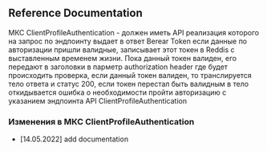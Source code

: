 ## Reference Documentation
МКС ClientProfileAuthentication - должен иметь API реализация которого на запрос по эндпоинту
выдает в ответ Berear Token если данные по авторизации пришли валидные, 
записывает этот токен в Reddis с выставленным временем жизни.
Пока данный токен валиден, его передают в заголовки в парметр authorization header где будет происходить проверка, 
если данный токен валиден, то транслируется тело ответа и статус 200, 
если токен перестал быть валидным в тело откидывается ошибка о необходимости 
пройти авторизацию с указанием эндпоинта API ClientProfileAuthentication

### Изменения в МКС ClientProfileAuthentication
* [14.05.2022]
  add documentation 